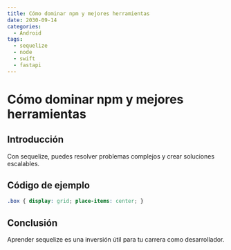 ```yaml
---
title: Cómo dominar npm y mejores herramientas
date: 2030-09-14
categories:
  - Android
tags:
  - sequelize
  - node
  - swift
  - fastapi
---
```


# Cómo dominar npm y mejores herramientas

## Introducción

Con sequelize, puedes resolver problemas complejos y crear soluciones escalables.

## Código de ejemplo

```css
.box { display: grid; place-items: center; }
```

## Conclusión

Aprender sequelize es una inversión útil para tu carrera como desarrollador.